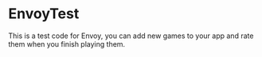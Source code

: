 # EnvoyTest
This is a test code for Envoy, you can add new games to your app and rate them when you finish playing them.
